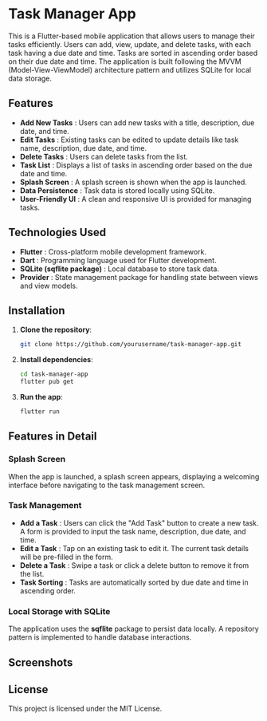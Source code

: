 # Task Manager App
This is a Flutter-based mobile application that allows users to manage their tasks efficiently. Users can add, view, update, and delete tasks, with each task having a due date and time. Tasks are sorted in ascending order based on their due date and time. The application is built following the MVVM (Model-View-ViewModel) architecture pattern and utilizes SQLite for local data storage.

## Features

- **Add New Tasks** : Users can add new tasks with a title, description, due date, and time.
- **Edit Tasks** : Existing tasks can be edited to update details like task name, description, due date, and time.
- **Delete Tasks** : Users can delete tasks from the list.
- **Task List** : Displays a list of tasks in ascending order based on the due date and time.
- **Splash Screen** : A splash screen is shown when the app is launched.
- **Data Persistence** : Task data is stored locally using SQLite.
- **User-Friendly UI** : A clean and responsive UI is provided for managing tasks.


## Technologies Used

- **Flutter** : Cross-platform mobile development framework.
- **Dart** : Programming language used for Flutter development.
- **SQLite (sqflite package)** : Local database to store task data.
- **Provider** : State management package for handling state between views and view models.

## Installation

1. **Clone the repository**:

    ```bash
    git clone https://github.com/yourusername/task-manager-app.git
    ```

2. **Install dependencies**:

    ```bash
    cd task-manager-app
    flutter pub get
    ```

3. **Run the app**:

    ```bash
    flutter run
    ```

## Features in Detail

### Splash Screen
When the app is launched, a splash screen appears, displaying a welcoming interface before navigating to the task management screen.

### Task Management
- **Add a Task** : Users can click the "Add Task" button to create a new task. A form is provided to input the task name, description, due date, and time.
- **Edit a Task** : Tap on an existing task to edit it. The current task details will be pre-filled in the form.
- **Delete a Task** : Swipe a task or click a delete button to remove it from the list.
- **Task Sorting** : Tasks are automatically sorted by due date and time in ascending order.

### Local Storage with SQLite
The application uses the **sqflite** package to persist data locally. A repository pattern is implemented to handle database interactions.

## Screenshots


## License
This project is licensed under the MIT License.          

